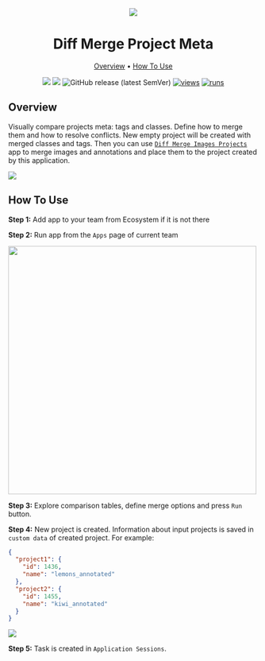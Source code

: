 <div align="center" markdown>
<img src="https://i.imgur.com/VQSbsqa.png"/>

# Diff Merge Project Meta

<p align="center">
  <a href="#Overview">Overview</a> •
  <a href="#How-To-Use">How To Use</a>
</p>


[![](https://img.shields.io/badge/supervisely-ecosystem-brightgreen)](https://ecosystem.supervise.ly/apps/diff-merge-project-meta)
[![](https://img.shields.io/badge/slack-chat-green.svg?logo=slack)](https://supervise.ly/slack)
![GitHub release (latest SemVer)](https://img.shields.io/github/v/release/supervisely-ecosystem/diff-merge-project-meta)
[![views](https://app.supervise.ly/img/badges/views/supervisely-ecosystem/diff-merge-project-meta)](https://supervise.ly)
[![runs](https://app.supervise.ly/img/badges/runs/supervisely-ecosystem/diff-merge-project-meta)](https://supervise.ly)

</div>

## Overview

Visually compare projects meta: tags and classes. Define how to merge them and how to resolve conflicts. New empty project will be created with merged classes and tags. Then you can use [`Diff Merge Images Projects`](https://app.supervise.ly/ecosystem/apps/diff-merge-images-projects) app to merge images and annotations and place them to the project created by this application.

<img src="https://i.imgur.com/qjCJL5F.png"/>

## How To Use

**Step 1:** Add app to your team from Ecosystem if it is not there

**Step 2:** Run app from the `Apps` page of current team

<img src="https://i.imgur.com/QRYME1U.png" width="500px"/>

**Step 3:** Explore comparison tables, define merge options and press `Run` button.

**Step 4:** New project is created. Information about input projects is saved in `custom data` of created project. For example:

```json
{
  "project1": {
    "id": 1436,
    "name": "lemons_annotated"
  },
  "project2": {
    "id": 1455,
    "name": "kiwi_annotated"
  }
}
```

<img src="https://i.imgur.com/TR070VM.png"/>

**Step 5:** Task is created in `Application Sessions`. 
